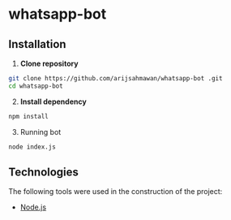 # whatsapp-bot

## Installation
1. **Clone repository**
```bash
git clone https://github.com/arijsahmawan/whatsapp-bot .git
cd whatsapp-bot
```
2. **Install dependency**
```bash
npm install
```
3. Running bot
```bash
node index.js
```

## Technologies
The following tools were used in the construction of the project:

- [Node.js](https://nodejs.org/en/)
